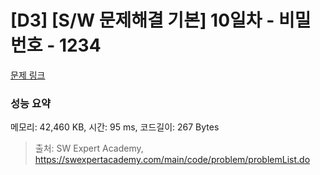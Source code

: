 # [D3] [S/W 문제해결 기본] 10일차 - 비밀번호 - 1234 

[문제 링크](https://swexpertacademy.com/main/code/problem/problemDetail.do?contestProbId=AV14_DEKAJcCFAYD) 

### 성능 요약

메모리: 42,460 KB, 시간: 95 ms, 코드길이: 267 Bytes



> 출처: SW Expert Academy, https://swexpertacademy.com/main/code/problem/problemList.do
